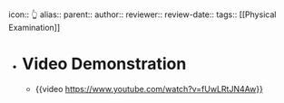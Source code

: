 icon:: 👆
alias::
parent::
author:: 
reviewer::
review-date::
tags:: [[Physical Examination]]

- # Video Demonstration
	- {{video https://www.youtube.com/watch?v=fUwLRtJN4Aw}}